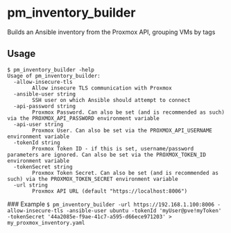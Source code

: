 # pm_inventory_builder
Builds an Ansible inventory from the Proxmox API, grouping VMs by tags

## Usage

```
$ pm_inventory_builder -help
Usage of pm_inventory_builder:
  -allow-insecure-tls
        Allow insecure TLS communication with Proxmox
  -ansible-user string
        SSH user on which Ansible should attempt to connect
  -api-password string
        Proxmox Password. Can also be set (and is recommended as such) via the PROXMOX_API_PASSWORD environment variable
  -api-user string
        Proxmox User. Can also be set via the PROXMOX_API_USERNAME environment variable
  -tokenId string
        Proxmox Token ID - if this is set, username/password parameters are ignored. Can also be set via the PROXMOX_TOKEN_ID environment variable
  -tokenSecret string
        Proxmox Token Secret. Can also be set (and is recommended as such) via the PROXMOX_TOKEN_SECRET environment variable
  -url string
        Proxmox API URL (default "https://localhost:8006")
```

### Example
`$ pm_inventory_builder -url https://192.168.1.100:8006 -allow-insecure-tls -ansible-user ubuntu -tokenId 'myUser@pve!myToken' -tokenSecret '44a2085e-f9ae-41c7-a595-d66ece971203' > my_proxmox_inventory.yaml`
